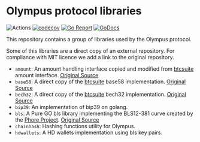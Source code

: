 # Olympus protocol libraries

![Actions](https://github.com/grupokindynos/olympus-utils/workflows/Utils/badge.svg)
[![codecov](https://codecov.io/gh/grupokindynos/olympus-utils/branch/master/graph/badge.svg)](https://codecov.io/gh/grupokindynos/olympus-utils)
[![Go Report](https://goreportcard.com/badge/github.com/grupokindynos/olympus-utils)](https://goreportcard.com/report/github.com/grupokindynos/olympus-utils) 
[![GoDocs](https://godoc.org/github.com/grupokindynos/olympus-utils?status.svg)](http://godoc.org/github.com/grupokindynos/olympus-utils)

This repository contains a group of libraries used by the Olympus protocol.

Some of this libraries are a direct copy of an external repository. 
For compliance with MIT licence we add a link to the original repository.

* `amount`: An amount handling interface copied and modified from [btcsuite](https://github.com/btcsuite) amount interface.  [Original Source](https://github.com/btcsuite/btcutil/tree/master/amount.go)
* `base58`: A direct copy of the [btcsuite](https://github.com/btcsuite) base58 implementation.  [Original Source](https://github.com/btcsuite/btcutil/tree/master/base58)
* `bech32`: A direct copy of the [btcsuite](https://github.com/btcsuite) bech32 implementation.  [Original Source](https://github.com/btcsuite/btcutil/tree/master/bech32)
* `bip39`: An implementation of bip39 on golang.
* `bls`: A Pure GO bls library implementing the BLS12-381 curve created by the [Phore Project](https://github.com/phoreproject/). [Original Source](https://github.com/grupokindynos/olympus-utils/bls)
* `chainhash`: Hashing functions utility for Olympus.
* `hdwallets`: A HD wallets implementation using bls key pairs.
